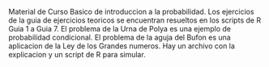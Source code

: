 Material de  Curso Basico de introduccion a la probabilidad.
Los ejercicios de la guia de ejercicios teoricos se encuentran resueltos en los scripts de R Guia 1 a Guia 7.
El problema de la Urna de Polya es una ejemplo de probabilidad condicional.
El problema de la aguja del Bufon es una aplicacion de la Ley de los Grandes numeros. Hay un archivo con la explicacion y un script de R para simular.

